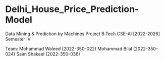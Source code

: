# Delhi_House_Price_Prediction-Model
Data Mining & Prediction by Machines Project
B.Tech CSE-AI [2022-2026] Semester IV

Team:  Mohammad Waleed (2022-350-022)
       Mohammad Bilal (2022-350-024)
       Saim Shakeel (2022-350-036)
